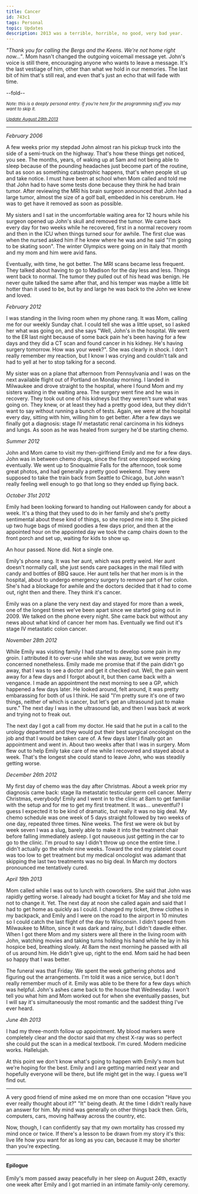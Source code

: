 ```yaml
---
title: Cancer
id: 743c1
tags: Personal
topic: Updates
description: 2013 was a terrible, horrible, no good, very bad year.
---
```


*"Thank you for calling the Bergs and the Keens. We're not home right now..."*. Mom hasn't changed the outgoing voicemail message yet. John's voice is still there, encouraging anyone who wants to leave a message. It's the last vestiage of him, other than what we hold in our memories. The last bit of him that's still real, and even that's just an echo that will fade with time.

--fold--

<small><i>Note: this is a deeply personal entry. If you're here for the programming stuff you may want to skip it.</i></small>

<small><i><a href="#epilogue">Update August 29th 2013</a></i></small>

* * * *

*February 2006*

A few weeks prior my stepdad John almost ran his pickup truck into the side of a semi-truck on the highway. That's how these things get noticed, you see. The months, years, of waking up at 5am and not being able to sleep because of the pounding headaches just become part of the routine, but as soon as something catastrophic happens, that's when people sit up and take notice. I must have been at school when Mom called and told me that John had to have some tests done because they think he had brain tumor. After reviewing the MRI his brain surgeon announced that John had a large tumor, almost the size of a golf ball, embedded in his cerebrum. He was to get have it removed as soon as possible.

My sisters and I sat in the uncomfortable waiting area for 12 hours while his surgeon opened up John's skull and removed the tumor. We came back every day for two weeks while he recovered, first in a normal recovery room and then in the ICU when things turned sour for awhile. The first clue was when the nursed asked him if he knew where he was and he said "I'm going to be skating soon". The winter Olympics were going on in Italy that month and my mom and him were avid fans.

Eventually, with time, he got better. The MRI scans became less frequent. They talked about having to go to Madison for the day less and less. Things went back to normal. The tumor they pulled out of his head was benign. He never quite talked the same after that, and his temper was maybe a little bit hotter than it used to be, but by and large he was back to the John we knew and loved.

*February 2012*

I was standing in the living room when my phone rang. It was Mom, calling me for our weekly Sunday chat. I could tell she was a little upset, so I asked her what was going on, and she says "Well, John's in the hospital. We went to the ER last night because of some back pain he's been having for a few days and they did a CT scan and found cancer in his kidney. He's having surgery tomorrow. How was your week?". She was clearly in shock. I don't really remember my reaction, but I know I was crying and couldn't talk and had to yell at her to stop talking for a second.

My sister was on a plane that afternoon from Pennsylvania and I was on the next available flight out of Portland on Monday morning. I landed in Milwaukee and drove straight to the hospital, where I found Mom and my sisters waiting in the waiting area. The surgery went fine and he was in recovery. They took out one of his kidneys but they weren't sure what was going on. They knew, or at least they had a pretty good idea, but they didn't want to say without running a bunch of tests. Again, we were at the hospital every day, sitting with him, willing him to get better. After a few days we finally got a diagnosis: stage IV metastatic renal carcinoma in his kidneys and lungs. As soon as he was healed from surgery he'd be starting chemo.

*Summer 2012*

John and Mom came to visit my then-girlfriend Emily and me for a few days. John was in between chemo drugs, since the first one stopped working eventually. We went up to Snoqualmie Falls for the afternoon, took some great photos, and had generally a pretty good weekend. They were supposed to take the train back from Seattle to Chicago, but John wasn't really feeling well enough to go that long so they ended up flying back.

*October 31st 2012*

Emily had been looking forward to handing out Halloween candy for about a week. It's a thing that they used to do in her family and she's pretty sentimental about these kind of things, so she roped me into it. She picked up two huge bags of mixed goodies a few days prior, and then at the appointed hour on the appointed day we took the camp chairs down to the front porch and set up, waiting for kids to show up.

An hour passed. None did. Not a single one.

Emily's phone rang. It was her aunt, which was pretty weird. Her aunt doesn't normally call, she just sends care packages in the mail filled with candy and bottles of BBQ sauce. Her aunt tells her that her mom is in the hospital, about to undergo emergency surgery to remove part of her colon. She's had a blockage for awhile and the doctors decided that it had to come out, right then and there. They think it's cancer.

Emily was on a plane the very next day and stayed for more than a week, one of the longest times we've been apart since we started going out in 2009. We talked on the phone every night. She came back but without any news about what kind of cancer her mom has. Eventually we find out it's stage IV metastatic colon cancer.

*November 28th 2012*

While Emily was visiting family I had started to develop some pain in my groin. I attributed it to over-use while she was away, but we were pretty concerned nonetheless. Emily made me promise that if the pain didn't go away, that I was to see a doctor and get it checked out. Well, the pain went away for a few days and I forgot about it, but then came back with a vengance. I made an appointment the next morning to see a GP, which happened a few days later. He looked around, felt around, it was pretty embarassing for both of us I think. He said "I'm pretty sure it's one of two things, neither of which is cancer, but let's get an ultrasound just to make sure." The next day I was in the ultrasound lab, and then I was back at work and trying not to freak out.

The next day I got a call from my doctor. He said that he put in a call to the urology department and they would put their best surgical oncologist on the job and that I would be taken care of. A few days later I finally got an appointment and went in. About two weeks after that I was in surgery. Mom flew out to help Emily take care of me while I recovered and stayed about a week. That's the longest she could stand to leave John, who was steadily getting worse.

*December 26th 2012*

My first day of chemo was the day after Christmas. About a week prior my diagnosis came back: stage IIa metastatic testicular germ cell cancer. Merry Christmas, everybody! Emily and I went in to the clinic at 8am to get familiar with the setup and for me to get my first treatment. It was... uneventful? I guess I expected it to be kind of dramatic, but really it was no big deal. My chemo schedule was one week of 5 days straight followed by two weeks of one day, repeated three times. Nine weeks. The first we were ok but by week seven I was a slug, barely able to make it into the treatment chair before falling immediately asleep. I got nauseous just getting in the car to go to the clinic. I'm proud to say I didn't throw up once the entire time. I didn't actually go the whole nine weeks. Toward the end my platelet count was too low to get treatment but my medical oncologist was adamant that skipping the last two treatments was no big deal. In March my doctors pronounced me tentatively cured.

*April 19th 2013*

Mom called while I was out to lunch with coworkers. She said that John was rapidly getting worse. I already had bought a ticket for May and she told me not to change it. Yet. The next day at noon she called again and said that I had to get home as quickly as I could. I changed my ticket, threw clothes in my backpack, and Emily and I were on the road to the airport in 10 minutes so I could catch the last flight of the day to Wisconsin. I didn't speed from Milwaukee to Milton, since it was dark and rainy, but I didn't dawdle either. When I got there Mom and my sisters were all there in the living room with John, watching movies and taking turns holding his hand while he lay in his hospice bed, breathing slowly. At 8am the next morning he passed with all of us around him. He didn't give up, right to the end. Mom said he had been so happy that I was better.

The funeral was that Friday. We spent the week gathering photos and figuring out the arrangements. I'm told it was a nice service, but I don't really remember much of it. Emily was able to be there for a few days which was helpful. John's ashes came back to the house that Wednesday. I won't tell you what him and Mom worked out for when she eventually passes, but I will say it's simultaneously the most romantic and the saddest thing I've ever heard.

*June 4th 2013*

I had my three-month follow up appointment. My blood markers were completely clear and the doctor said that my chest X-ray was so perfect she could put the scan in a medical textbook. I'm cured. Modern medicine works. Hallelujah.

At this point we don't know what's going to happen with Emily's mom but we're hoping for the best. Emily and I are getting married next year and hopefully everyone will be there, but life might get in the way. I guess we'll find out.

* * * *

A very good friend of mine asked me on more than one occasion "Have you ever really thought about it?" "It" being death. At the time I didn't really have an answer for him. My mind was generally on other things back then. Girls, computers, cars, moving halfway across the country, etc.

Now, though, I can confidently say that my own mortality has crossed my mind once or twice. If there's a lesson to be drawn from my story it's this: live life how you want for as long as you can, because it may be shorter than you're expecting.

* * * *

<h4 id="epilogue">Epilogue</h4>

Emily's mom passed away peacefully in her sleep on August 24th, exactly one week after Emily and I got married in an intimate family-only ceremony.
